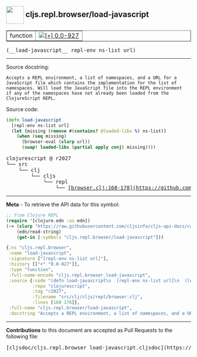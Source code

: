 ## <img width="48px" valign="middle" src="http://i.imgur.com/Hi20huC.png"> cljs.repl.browser/load-javascript

 <table border="1">
<tr>

<td>function</td>
<td><a href="https://github.com/cljsinfo/cljs-api-docs/tree/0.0-927"><img valign="middle" alt="[+] 0.0-927" src="https://img.shields.io/badge/+-0.0--927-lightgrey.svg"></a> </td>
</tr>
</table>

 <samp>
(__load-javascript__ repl-env ns-list url)<br>
</samp>

---




Source docstring:

```
Accepts a REPL environment, a list of namespaces, and a URL for a
JavaScript file which contains the implementation for the list of
namespaces. Will load the JavaScript file into the REPL environment
if any of the namespaces have not already been loaded from the
ClojureScript REPL.
```

Source code:

```clj
(defn load-javascript
  [repl-env ns-list url]
  (let [missing (remove #(contains? @loaded-libs %) ns-list)]
    (when (seq missing)
      (browser-eval (slurp url))
      (swap! loaded-libs (partial apply conj) missing))))
```

 <pre>
clojurescript @ r2027
└── src
    └── clj
        └── cljs
            └── repl
                └── <ins>[browser.clj:168-178](https://github.com/clojure/clojurescript/blob/r2027/src/clj/cljs/repl/browser.clj#L168-L178)</ins>
</pre>


---

__Meta__ - To retrieve the API data for this symbol:

```clj
;; from Clojure REPL
(require '[clojure.edn :as edn])
(-> (slurp "https://raw.githubusercontent.com/cljsinfo/cljs-api-docs/catalog/cljs-api.edn")
    (edn/read-string)
    (get-in [:symbols "cljs.repl.browser/load-javascript"]))
```

```clj
{:ns "cljs.repl.browser",
 :name "load-javascript",
 :signature ["[repl-env ns-list url]"],
 :history [["+" "0.0-927"]],
 :type "function",
 :full-name-encode "cljs.repl.browser_load-javascript",
 :source {:code "(defn load-javascript\n  [repl-env ns-list url]\n  (let [missing (remove #(contains? @loaded-libs %) ns-list)]\n    (when (seq missing)\n      (browser-eval (slurp url))\n      (swap! loaded-libs (partial apply conj) missing))))",
          :repo "clojurescript",
          :tag "r2027",
          :filename "src/clj/cljs/repl/browser.clj",
          :lines [168 178]},
 :full-name "cljs.repl.browser/load-javascript",
 :docstring "Accepts a REPL environment, a list of namespaces, and a URL for a\nJavaScript file which contains the implementation for the list of\nnamespaces. Will load the JavaScript file into the REPL environment\nif any of the namespaces have not already been loaded from the\nClojureScript REPL."}

```

---

__Contributions__ to this document are accepted as Pull Requests to the following file:

 <pre>
[cljsdoc/cljs.repl.browser_load-javascript.cljsdoc](https://github.com/cljsinfo/cljs-api-docs/blob/master/cljsdoc/cljs.repl.browser_load-javascript.cljsdoc)
</pre>

